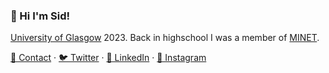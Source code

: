### 👋 Hi I'm Sid!
[University of Glasgow](https://gla.ac.uk) 2023. Back in highschool I was a member of [MINET](https://minet.co/). 

[📇 Contact](https://sid.gg/) · [🐦 Twitter](https://twitter.com/scholaronroad) · [👔 LinkedIn](https://linkedin.com/in/sidhant-bhavnani) · [📸 Instagram](https://www.instagram.com/bhavnani.pvt/) 
